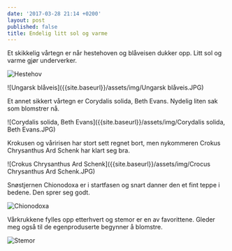 ```yaml
---
date: '2017-03-28 21:14 +0200'
layout: post
published: false
title: Endelig litt sol og varme
---
```


Et skikkelig vårtegn er når hestehoven og blåveisen dukker opp. Litt sol og varme gjør underverker. 

![Hestehov]({{site.baseurl}}/assets/img/Hestehov.JPG)

![Ungarsk blåveis]({{site.baseurl}}/assets/img/Ungarsk blåveis.JPG)

<!--more-->

Et annet sikkert vårtegn er Corydalis solida, Beth Evans. Nydelig liten sak som blomstrer nå. 

![Corydalis solida, Beth Evans]({{site.baseurl}}/assets/img/Corydalis solida, Beth Evans.JPG)

Krokusen og våririsen har stort sett regnet bort, men nykommeren Crokus Chrysanthus Ard Schenk har klart seg bra.  

![Crokus Chrysanthus Ard Schenk]({{site.baseurl}}/assets/img/Crocus Chrysanthus Ard Schenk.JPG)

Snøstjernen Chionodoxa er i startfasen og snart danner den et fint teppe i bedene. Den sprer seg godt.

![Chionodoxa]({{site.baseurl}}/assets/img/Chionodoxa.JPG)

Vårkrukkene fylles opp etterhvert og stemor er en av favorittene. Gleder meg også til de egenproduserte begynner å blomstre. 

![Stemor]({{site.baseurl}}/assets/img/Stemor.JPG)



